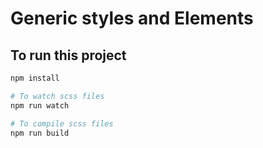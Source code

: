 # Generic styles and Elements

## To run this project

```bash
npm install

# To watch scss files
npm run watch

# To compile scss files
npm run build
```
